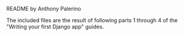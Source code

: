 README by Anthony Palerino

The included files are the result of following parts 1 through 4 of 
the "Writing your first Django app" guides.  
